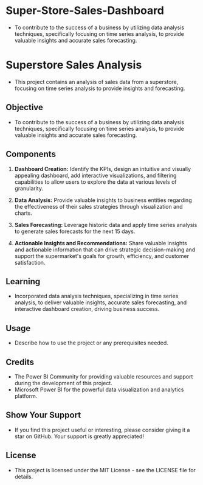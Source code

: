 # Super-Store-Sales-Dashboard
- To contribute to the success of a business by utilizing data analysis techniques, specifically focusing on time series analysis, to provide valuable insights and accurate sales forecasting.
# Superstore Sales Analysis

- This project contains an analysis of sales data from a superstore, focusing on time series analysis to provide insights and forecasting.

## Objective

- To contribute to the success of a business by utilizing data analysis techniques, specifically focusing on time series analysis, to provide valuable insights and accurate sales forecasting.

## Components

1. **Dashboard Creation:** Identify the KPIs, design an intuitive and visually appealing dashboard, add interactive visualizations, and filtering capabilities to allow users to explore the data at various levels of granularity.

2. **Data Analysis:** Provide valuable insights to business entities regarding the effectiveness of their sales strategies through visualization and charts.

3. **Sales Forecasting:** Leverage historic data and apply time series analysis to generate sales forecasts for the next 15 days.

4. **Actionable Insights and Recommendations:** Share valuable insights and actionable information that can drive strategic decision-making and support the supermarket's goals for growth, efficiency, and customer satisfaction.

## Learning

- Incorporated data analysis techniques, specializing in time series analysis, to deliver valuable insights, accurate sales forecasting, and interactive dashboard creation, driving business success.

## Usage

- Describe how to use the project or any prerequisites needed.

## Credits

- The Power BI Community for providing valuable resources and support during the development of this project.
- Microsoft Power BI for the powerful data visualization and analytics platform.
  
## Show Your Support

- If you find this project useful or interesting, please consider giving it a star on GitHub. Your support is greatly appreciated!

## License
- This project is licensed under the MIT License - see the LICENSE file for details.
